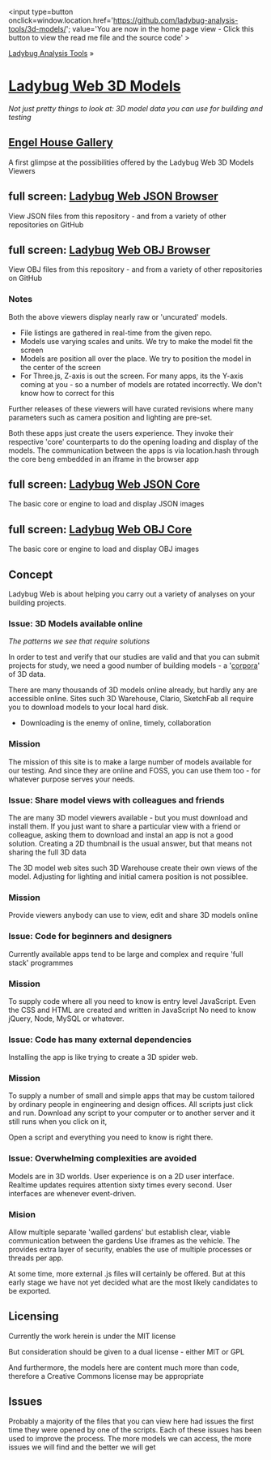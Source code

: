 ﻿<span style=display:none; >[You are now in a GitHub source code view - click this link to view the home page]( http://ladybug-analysis-tools.github.io/3d-models/ "View file as a web page." ) </span>
<input type=button onclick=window.location.href='https://github.com/ladybug-analysis-tools/3d-models/'; 
value='You are now in the home page view - Click this button to view the read me file and the source code' >

[Ladybug Analysis Tools]( http://ladybug-analysis-tools.github.io/ ) »

[Ladybug Web 3D Models]( ./index.html#index.md )
===

_Not just pretty things to look at: 3D model data you can use for building and testing_


## [Engel House Gallery]( ./obj/engel-house/index.html )

A first glimpse at the possibilities offered by the Ladybug Web 3D Models Viewers




## full screen: [Ladybug Web JSON Browser]( ./viewers/json/browser/index.html )

View JSON files from this repository - and from a variety of other repositories on GitHub

## full screen: [Ladybug Web OBJ Browser]( ./viewers/obj/browser/index.html )

View OBJ files from this repository - and from a variety of other repositories on GitHub

### Notes

Both the above viewers display nearly raw or 'uncurated' models.

* File listings are gathered in real-time from the given repo.
* Models use varying scales and units. We try to make the model fit the screen
* Models are position all over the place. We try to position the model in the center of the screen
* For Three.js, Z-axis is out the screen. For many apps, its the Y-axis coming at you - so a number of models are rotated incorrectly. We don't know how to correct for this

Further releases of these viewers will have curated revisions where many parameters such as camera position and lighting are pre-set.

Both these apps just create the users experience. 
They invoke their respective 'core' counterparts to do the opening loading and display of the models.
The communication between the apps is via location.hash through the core beng embedded in an iframe in the browser app


## full screen: [Ladybug Web JSON Core]( ./viewers/json/core/index.html )

The basic core or engine to load and display JSON images

## full screen: [Ladybug Web OBJ Core]( ./viewers/obj/core/index.html )

The basic core or engine to load and display OBJ images



## Concept

Ladybug Web is about helping you carry out a variety of analyses on your building projects.

### Issue: 3D Models available online

_The patterns we see that require solutions_

In order to test and verify that our studies are valid and that you can submit projects for study, 
we need a good number of building models - a '[corpora]( https://en.wikipedia.org/wiki/Text_corpus )' of 3D data.

There are many thousands of 3D models online already, but hardly any are accessible online. 
Sites such 3D Warehouse, Clario, SketchFab all require you to download models to your local hard disk.

* Downloading is the enemy of online, timely, collaboration

### Mission
The mission of this site is to make a large number of models available for our testing. 
And since they are online and FOSS, you can use them too - for whatever purpose serves your needs.


### Issue: Share model views with colleagues and friends

The are many 3D model viewers available - but you must download and install them.
If you just want to share a particular view with a friend or colleague, asking them to download and instal an app is not a good solution.
Creating a 2D thumbnail is the usual answer, but that means not sharing the full 3D data

The 3D model web sites such 3D Warehouse create their own views of the model. Adjusting for lighting and initial camera position is not possiblee.
    
### Mission

Provide viewers anybody can use to view, edit and share  3D models online

### Issue: Code for beginners and designers

Currently available apps tend to be large and complex and require 'full stack' programmes

### Mission

To supply code where all you need to know is entry level JavaScript.
Even the CSS and HTML are created and written in JavaScript
No need to know jQuery, Node, MySQL or whatever.


### Issue: Code has many external dependencies

Installing the app is like trying to create a 3D spider web.

### Mission

To supply a number of small and simple apps that may be custom tailored by ordinary people in engineering and design offices.
All scripts just click and run. Download any script to your computer or to another server and it still runs when you click on it,

Open a script and everything you need to know is right there.

### Issue: Overwhelming complexities are avoided

Models are in 3D worlds. User experience is on a 2D user interface. 
Realtime updates requires attention sixty times every second. User interfaces are whenever event-driven.
 
### Mision

Allow multiple separate 'walled gardens' but establish clear, viable communication between the gardens
Use iframes as the vehicle. The provides extra layer of security, enables the use of multiple processes or threads per app.

At some time, more external .js files will certainly be offered. 
But at this early stage we have not yet decided what are the most likely candidates to be exported.   



## Licensing

Currently the work herein is under the MIT license

But consideration should be given to a dual license - either MIT or GPL

And furthermore, the models here are content much more than code, therefore a Creative Commons license may be appropriate

## Issues

Probably a majority of the files that you can view here had issues the first time they were opened by one of the scripts.
Each of these issues has been used to improve the process.
The more models we can access, the more issues we will find and the better we will get

 
